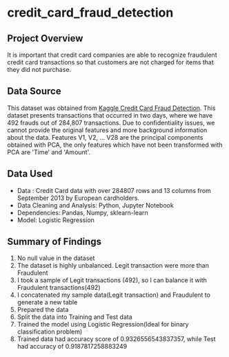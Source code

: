 # credit_card_fraud_detection

## Project Overview

It is important that credit card companies are able to recognize fraudulent credit card transactions so that customers are not charged for items that they did not purchase.

## Data Source

This dataset was obtained from [Kaggle Credit Card Fraud Detection](https://www.kaggle.com/datasets/mlg-ulb/creditcardfraud). This dataset presents transactions that occurred in two days, where we have 492 frauds out of 284,807 transactions. Due to confidentiality issues, we cannot provide the original features and more background information about the data. Features V1, V2, … V28 are the principal components obtained with PCA, the only features which have not been transformed with PCA are 'Time' and 'Amount'.

## Data Used

- Data : Credit Card data with over 284807 rows and 13 columns from September 2013 by European cardholders.
- Data Cleaning and Analysis: Python, Jupyter Notebook
- Dependencies: Pandas, Numpy, sklearn-learn
- Model: Logistic Regression

## Summary of Findings
1. No null value in the dataset
2. The dataset is highly unbalanced. Legit transaction were more than Fraudulent
3. I took a sample of Legit transactions (492), so I can balance it with Fraudulent transactions(492)
4. I concatenated my sample data(Legit transaction) and Fraudulent to generate a new table
5. Prepared the data
6. Split the data into Training and Test data
7. Trained the model using Logistic Regression(Ideal for binary classification problem)
8. Trained data had accuracy score of 0.9326556543837357, while Test had accuracy of 0.9187817258883249
